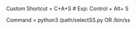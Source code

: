 
 Custom Shortcut = C+A+S # Exp: Control + Alt+ S <br>
 
 Command = python3 /path/selectSS.py OR /bin/ss
 
     

